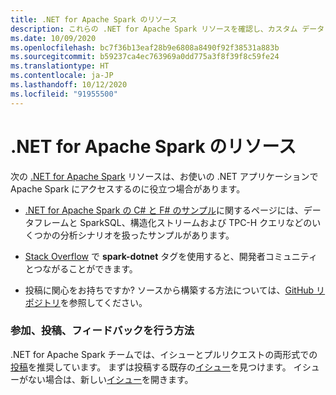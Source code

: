 ```yaml
---
title: .NET for Apache Spark のリソース
description: これらの .NET for Apache Spark リソースを確認し、カスタム データ サイエンス ソリューションの作成と、お使いの .NET アプリケーションへの統合にお役立てください。
ms.date: 10/09/2020
ms.openlocfilehash: bc7f36b13eaf28b9e6808a8490f92f38531a883b
ms.sourcegitcommit: b59237ca4ec763969a0dd775a3f8f39f8c59fe24
ms.translationtype: HT
ms.contentlocale: ja-JP
ms.lasthandoff: 10/12/2020
ms.locfileid: "91955500"
---
```

# <a name="net-for-apache-spark-resources"></a>.NET for Apache Spark のリソース

次の [.NET for Apache Spark](../index.yml) リソースは、お使いの .NET アプリケーションで Apache Spark にアクセスするのに役立つ場合があります。

* [.NET for Apache Spark の C# と F# のサンプル](https://github.com/dotnet/spark#samples)に関するページには、データフレームと SparkSQL、構造化ストリームおよび TPC-H クエリなどのいくつかの分析シナリオを扱ったサンプルがあります。

* [Stack Overflow](https://stackoverflow.com/questions/tagged/spark-dotnet) で **spark-dotnet** タグを使用すると、開発者コミュニティとつながることができます。

* 投稿に関心をお持ちですか? ソースから構築する方法については、[GitHub リポジトリ](https://github.com/dotnet/spark)を参照してください。

### <a name="how-to-engage-contribute-and-provide-feedback"></a>参加、投稿、フィードバックを行う方法

.NET for Apache Spark チームでは、イシューとプルリクエストの両形式での[投稿](https://github.com/dotnet/spark/blob/master/docs/contributing.md)を推奨しています。 まずは投稿する既存の[イシュー](https://github.com/dotnet/spark/issues)を見つけます。 イシューがない場合は、新しい[イシュー](https://github.com/dotnet/spark/issues?utf8=%E2%9C%93&q=is%3Aissue+is%3Aopen+)を開きます。
